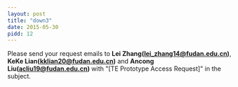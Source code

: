 ```yaml
---
layout: post
title: "down3"
date: 2015-05-30
pidd: 12
---
```

Please send your request emails to **Lei Zhang(lei_zhang14@fudan.edu.cn)**, **KeKe Lian(kklian20@fudan.edu.cn)** and **Ancong Liu(acliu19@fudan.edu.cn)** with "[TE Prototype Access Request]" in the subject.